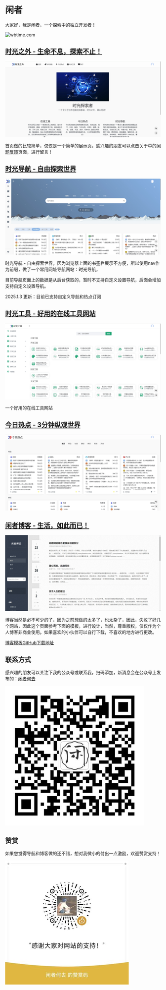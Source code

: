 # 闲者

大家好，我是闲者，一个探索中的独立开发者！

![wbtime.com](img/wbtime.com.ico)

## [时光之外 - 生命不息，探索不止！](https://wbtime.com/)

![时光之外，生命不息，探索不止！](img/wbtime.png)

首页做的比较简单，仅仅是一个简单的展示页，感兴趣的朋友可以点击关于中的[问题反馈](https://www.wbtime.com/doc/jothw-)页面，进行留言！

## [时光导航 - 自由探索世界](https://nav.wbtime.com/)

![时光导航，自由探索世界](img/nav.wbtime.png)

时光导航 - 自由探索世界，因为浏览器上面的书签栏展示不方便，所以使用nav作为前缀，做了一个常用网址导航网站：时光导航，

目前导航页面上的数据是从后台获取的，暂时不支持自定义设置导航，后面会增加支持自定义设置导航。

2025.1.3 更新：目前已支持自定义导航和热点订阅

## [时光工具 - 好用的在线工具网站](https://tool.wbtime.com/)

![时光工具，好用的在线工具网站](img/tool.wbtime.png)

一个好用的在线工具网站

## [今日热点 - 3分钟纵观世界](https://news.wbtime.com/)

![今日热点，3分钟纵观世界](img/news.wbtime.png)


##  [闲者博客 - 生活，如此而已！](https://blog.wbtime.com/)

![闲者博客](img/blog.wbtime.png)

博客当然是必不可少的了，因为之前想做的太多了，也太杂了，因此，失败了好几个网站，因此这个页面参考下面的模板，进行设计，当然，尊重版权，仅仅作为个人博客非商业使用。如果喜欢的小伙伴可以自行下载，不喜欢的地方进行更改。

[博客模板GitHub下载地址](https://github.com/EugeneGe/Blog-WBTime-Template.git)

## 联系方式

感兴趣的朋友可以关注下我的公众号或联系我，扫码添加，新消息会在公众号上发布的：[闲者何去](https://mp.weixin.qq.com/s?__biz=Mzk0MTQzOTIzNw==&mid=2247483804&idx=1&sn=0fb018f1defd2aaf6f04dba35dd0ed29&chksm=c2d321f6f5a4a8e07df0a245ed465a53a7d725ea9695cb160c45f742dbc371d52694686c8035&scene=126&sessionid=1702867566#rd)

![闲者何去公众号微信](img/gzh.jpg)


## 赞赏

如果您觉得导航和博客做的还不错，想对我微小的付出一点激励，欢迎赞赏支持！

![微信捐赠](img/wxdonate.jpg)
